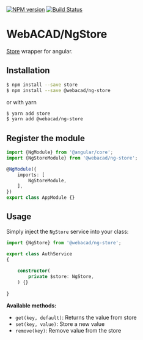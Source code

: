 [![NPM version](https://img.shields.io/npm/v/@webacad/ng-store.svg?style=flat-square)](https://www.npmjs.com/package/@webacad/ng-store)
[![Build Status](https://img.shields.io/travis/Web-ACAD/ng-store.svg?style=flat-square)](https://travis-ci.org/Web-ACAD/ng-store)

# WebACAD/NgStore

[Store](https://github.com/marcuswestin/store.js) wrapper for angular.

## Installation

```bash
$ npm install --save store
$ npm install --save @webacad/ng-store
```

or with yarn

```bash
$ yarn add store
$ yarn add @webacad/ng-store
```

## Register the module

```typescript
import {NgModule} from '@angular/core';
import {NgStoreModule} from '@webacad/ng-store';

@NgModule({
    imports: [
        NgStoreModule,
    ],
})
export class AppModule {}
```

## Usage

Simply inject the `NgStore` service into your class:

```typescript
import {NgStore} from '@webacad/ng-store';

export class AuthService
{
    
    constructor(
        private $store: NgStore,
    ) {}
    
}
```

**Available methods:**

* `get(key, default)`: Returns the value from store
* `set(key, value)`: Store a new value
* `remove(key)`: Remove value from the store
